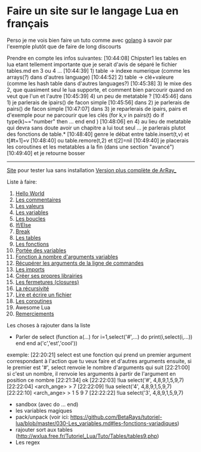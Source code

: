 # Faire un site sur le langage Lua en français

Perso je me vois bien faire un tuto comme avec [golang](https://gobyexample.com/) à savoir par l'exemple plutôt que de faire de long discourts

Prendre en compte les infos suivantes:
[10:44:08] <TsT> Chipster1 les tables en lua etant tellement importante que je serait d'avis de séparé le fichier tables.md en 3 ou 4 ...
[10:44:39] <TsT> 1) table -> indexe numerique (comme les arrays(?) dans d'autres language)
[10:44:52] <TsT> 2) table -> clé+valeure (comme les hash table dans d'autres languages?)
[10:45:38] <TsT> 3) le mixe des 2, que quasiment seul le lua supporte, et comment bien parcourir quand on veut que l'un et l'autre
[10:45:39] <TsT> 4) un peu de metatable ?
[10:45:46] <TsT> dans 1) je parlerais de ipairs() de facon simple
[10:45:56] <TsT> dans 2) je parlerais de pairs() de facon simple
[10:47:07] <TsT> dans 3) je reparlerais de ipairs, pairs et d'exemple pour ne parcourir que les clés (for k,v in pairs(t) do if type(k)~="number" then ... end end )
[10:48:06] <TsT> en 4) au lieu de metatable qui devra sans doute avoir un chapitre a lui tout seul ... je parlerais plutot des fonctions de table.*
[10:48:40] <TsT> genre le débat entre table.insert(t,v) et t[#t+1]=v
[10:48:40] <TsT> ou table.remore(t,2) et t[2]=nil
[10:49:40] <TsT> je placerais les coroutines et les metatables a la fin (dans une section "avancé")
[10:49:40] <TsT> et je retourne bosser

---

[Site](http://fengari.io/) pour tester lua sans installation
[Version plus complète de ArRay_](https://github.com/BetaRays/tutoriel-lua/)

Liste à faire:

1. [Hello World](hello_world.md)
2. [Les commentaires](commentaires.md)
3. [Les valeurs](valeurs.md)
4. [Les variables](variables.md)
5. [Les boucles](boucles.md)
6. [If/Else](conditions.md)
7. [Break](break.md)
7. [Les tables](tables.md)
8. [Les fonctions](fonctions.md)
9. [Portée des variables](portee_variables.md)
10. [Fonction à nombre d'arguments variables](variadic.md)
11. [Récupérer les arguments de la ligne de commandes](arg_cli.md)
10. [Les imports](imports.md)
10. [Créer ses propres librairies](creer_lib.md)
11. [Les fermetures (closures)](closures.md)
10. [La récursivité](recursivite.md)
11. [Lire et écrire un fichier](lecture_ecriture.md)
11. [Les coroutines](coroutines.md)
12. Awesome Lua
13. [Remerciements](remerciements.md)

Les choses à rajouter dans la liste
* Parler de select (function a(...) for i=1,select('#',...) do print(i,select(i,...)) end end a('c','est','cool'))

exemple: [22:20:21] <nheir> select est une fonction qui prend un premier argument correspondant à l'action que tu veux faire et d'autres arguments ensuite, si le premier est '#', select renvoie le nombre d'arguments qui suit
[22:21:00] <nheir> si c'est un nombre, il renvoie les arguments à partir de l'argument en position ce nombre
[22:21:34] <ChipsterOne> ok
[22:22:03] <nheir> !lua select('#', 4,8,9,1,5,9,7)
[22:22:04] <arch_ange> > 7
[22:22:09] <nheir> !lua select('4', 4,8,9,1,5,9,7)
[22:22:10] <arch_ange> > 1 5 9 7
[22:22:22] <nheir> !lua select('3', 4,8,9,1,5,9,7)

* sandbox (avec do … end)
* les variables magiques
* pack/unpack (voir ici: https://github.com/BetaRays/tutoriel-lua/blob/master/030-Les_variables.md#les-fonctions-variadiques)
* rajouter sort aux tables (http://wxlua.free.fr/Tutoriel_Lua/Tuto/Tables/tables9.php)
* Les regex
